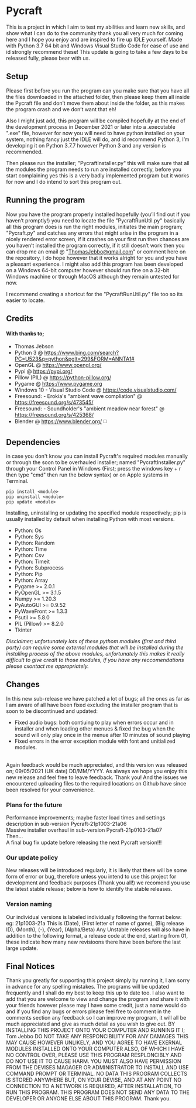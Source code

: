 # Pycraft

This is a project in which I aim to test my abilities and learn new skills, and show what I can do to the community thank you all very much for coming here and I hope you enjoy and are inspired to fire up IDLE yourself. Made with Python 3.7 64 bit and Windows Visual Studio Code for ease of use and id strongly recommend these! This update is going to take a few days to be released fully, please bear with us.

## Setup

Please first before you run the program can you make sure that you have all the files downloaded in the attached folder, then please keep them all inside the Pycraft file and don’t move them about inside the folder, as this makes the program crash and we don’t want that eh!

Also I might just add, this program will be compiled hopefully at the end of the development process in December 2021 or later into a .executable ".exe" file, however for now you will need to have python installed on your system, nothing fancy just the IDLE will do, and id recommend Python 3, I’m developing it on Python 3.7.7 however Python 3 and any version is recommended.

Then please run the installer; "PycraftInstaller.py" this will make sure that all the modules the program needs to run are installed correctly, before you start complaining yes this is a very badly implemented program but it works for now and I do intend to sort this program out.

## Running the program

Now you have the program properly installed hopefully (you’ll find out if you haven’t promptly!) you need to locate the file "PycraftRunUtil.py" basically all this program does is run the right modules, initiates the main program; "Pycraft.py" and catches any errors that might arise in the program in a nicely rendered error screen, if it crashes on your first run then chances are you haven’t installed the program correctly, if it still doesn’t work then you can drop me an email @ "ThomasJebbo@gmail.com" or comment here on the repository, I do hope however that it works alright for you and you have a pleasant experience. I might also add this program has been developed on a Windows 64-bit computer however should run fine on a 32-bit Windows machine or through MacOS although they remain untested for now. 

I recommend creating a shortcut for the "PycraftRunUtil.py" file too so its easier to locate.

## Credits

#### With thanks to; <br />
- Thomas Jebson <br />
- Python 3 @ https://www.bing.com/search?PC=U523&q=python&pglt=299&FORM=ANNTA1# <br />
- OpenGL @ https://www.opengl.org/ <br />
- Pypi @ https://pypi.org/ <br />
- Pillow (PIL) @ https://python-pillow.org/ <br />
- Pygame @ https://www.pygame.org <br />
- Windows 10 - Visual Studio Code @ https://code.visualstudio.com/ <br />
- Freesound: - Erokia's "ambient wave compliation" @ https://freesound.org/s/473545/ <br />
- Freesound: - Soundholder's "ambient meadow near forest" @ https://freesound.org/s/425368/ <br />
- Blender @ https://www.blender.org/ :white_medium_square:

## Dependencies <br />

in case you don't know you can install Pycraft's required modules manually or through the soon to be overhauled installer; named "PycraftInstaller.py" through your Control Panel in Windows (First; press the windows key + r then type "cmd" then run the below syntax) or on Apple systems in Terminal.

```
pip install <module>
pip uninstall <module>
pip update <module>
```
Installing, uninstalling or updating the specified module respectively; pip is usually installed by default when installing Python with most versions.

- Python: Os <br />
- Python: Sys <br />
- Python: Random <br />
- Python: Time <br />
- Python: Csv <br />
- Python: Timeit <br />
- Python: Subprocess <br />
- Python: Pip <br />
- Python: Array <br />
- Pygame >= 2.0.1 <br />
- PyOpenGL >= 3.1.5 <br />
- Numpy >= 1.20.3 <br />
- PyAutoGUI >= 0.9.52 <br />
- PyWaveFront >= 1.3.3 <br />
- Psutil >= 5.8.0 <br />
- PIL (Pillow) >= 8.2.0 <br />
- Tkinter <br />

_Disclaimer; unfortunately lots of these pythom modules (first and third party) can require some external modules that will be installed during the installing process of the above modules, unfortunately this makes it really difficult to give credit to those modules, if you have any reccomendations please cxontact me appropriately._

## Changes

In this new sub-release we have patched a lot of bugs; all the ones as far as I am aware of all have been fixed excluding the installer program that is soon to be discontinued and updated: <br /> 
- Fixed audio bugs: both contiuing to play when errors occur and in installer and when loading other menues & fixed the bug when the sound will only play once in the menue after 10 minutes of sound playing <br /> 
- Fixed errors in the error exception module with font and unitialized modules. <br /> 
<br /> 
Again feedback would be much appreciated, and this version was released on; 09/05/2021 (UK date) DD/MM/YYYY. As always we hope you enjoy this new release and feel free to leave feedback. Thank you! And the issues we encountered uploading files to the required locations on Github have since been resolved for your convenience.

### Plans for the future

Performance improvements; maybe faster load times and settings description in sub-version Pycraft-21p1003-21a06 <br />
Massive installer overhaul in sub-version Pycraft-21p0103-21a07<br />
Then... <br />
A final bug fix update before releasing the next Pycraft version!!! <br />

### Our update policy
New releases will be introduced regularly, it is likely that there will be some form of error or bug, therefore unless you intend to use this project for development and feedback purposes (Thank you all!) we recomend you use the latest stable release; below is how to identify the stable releases.

### Version naming
Our individual versions is labeled individually following the format below: eg: 21p1003-21a This is (Date), (First letter of name of game), (Big release ID), (Month), (-), (Year), (Alpha/Beta) Any Unstable releases will also have in addition to the following format, a release code at the end, starting from 01, these indicate how many new revisioons there have been before the last large update.

 ## Final Notices

Thank you greatly for supporting this project simply by running it, I am sorry in advance for any spelling mistakes. The programs will be updated frequently and I shall do my best to keep this up to date too. I also want to add that you are welcome to view and change the program and share it with your friends however please may I have some credit, just a name would do and if you find any bugs or errors please feel free to comment in the comments section any feedback so I can improve my program, it will all be much appreciated and give as much detail as you wish to give out. BY INSTALLING THIS PROJECT ONTO YOUR COMPUTER AND RUNNING IT I; Tom Jebbo DO NOT TAKE ANY RESPONCIBILITY FOR ANY DAMAGES THIS MAY CAUSE HOWEVER UNLIKELY, AND YOU AGREE TO HAVE EXERNAL MODULES INSTALLED ONTO YOUR COMPUTER ALSO, OF WHICH I HAVE NO CONTROL OVER, PLEASE USE THIS PROGRAM RESPLONCIBLY AND DO NOT USE IT TO CAUSE HARM. YOU MUST ALSO HAVE PERMISSION FROM THE DEVISES MAGAGER OR ADMINISTRATOR TO INSTALL AND USE COMMAND PROMPT OR TERMINAL. NO DATA THIS PROGRAM COLLECTS IS STORED ANYWHERE BUT, ON YOUR DEVISE, AND AT ANY POINT NO CONNECTION TO A NETWORK IS REQUIRED, AFTER INSTALLATION, TO RUN THIS PROGRAM. THIS PROGRAM DOES NOT SEND ANY DATA TO THE DEVELOPER OR ANYONE ELSE ABOUT THIS PROGRAM. Thank you.
